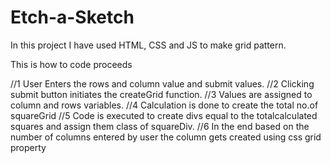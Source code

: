 # Etch-a-Sketch

In this project I have used HTML, CSS and JS to make grid pattern.

This is how to code proceeds

//1 User Enters the rows and column value and submit values.
//2 Clicking submit button initiates the createGrid function.
//3 Values are assigned to column and rows variables.
//4 Calculation is done to create the total no.of squareGrid
//5 Code is executed to create divs equal to the totalcalculated squares and assign them class of squareDiv.
//6 In the end based on the number of columns entered by user the column gets created using css grid property